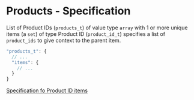 # Products - Specification

List of Product IDs (`products_t`) of value type `array` with 1 or more unique items (a `set`) of type Product ID (`product_id_t`) specifies a list of `product_ids` to give context to the parent item.

```javascript
"products_t": {
  // ...
  "items": {
    // ...
  }
}
```

[Specification fo Product ID items](product_id-spec.en.md)
